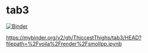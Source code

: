 # tab3
[![Binder](https://mybinder.org/badge_logo.svg)](https://mybinder.org/v2/gh/ThiccestThighs/tab3/HEAD?filepath=%2Fvoila%2Frender%2Fsmollpp.ipynb)

https://mybinder.org/v2/gh/ThiccestThighs/tab3/HEAD?filepath=%2Fvoila%2Frender%2Fsmollpp.ipynb

